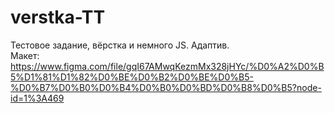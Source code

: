 # verstka-TT
Тестовое задание, вёрстка и немного JS. Адаптив.<br>
Макет:<br>
https://www.figma.com/file/gqI67AMwqKezmMx328jHYc/%D0%A2%D0%B5%D1%81%D1%82%D0%BE%D0%B2%D0%BE%D0%B5-%D0%B7%D0%B0%D0%B4%D0%B0%D0%BD%D0%B8%D0%B5?node-id=1%3A469
